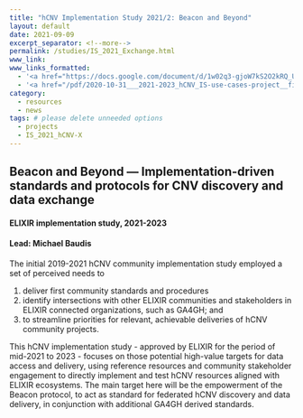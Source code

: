 ```yaml
---
title: "hCNV Implementation Study 2021/2: Beacon and Beyond"
layout: default
date: 2021-09-09
excerpt_separator: <!--more-->
permalink: /studies/IS_2021_Exchange.html
www_link:
www_links_formatted:
  - '<a href="https://docs.google.com/document/d/1w02q3-gjoW7kS2O2kRQ_UpSH7XzubfZW6--_oCADhsg/edit#">[meeting minutes] (GDocs)</a>'
  - '<a href="/pdf/2020-10-31___2021-2023_hCNV_IS-use-cases-project__final.pdf">[submitted study plan] (PDF)</a>'
category:
  - resources
  - news
tags: # please delete unneeded options
  - projects
  - IS_2021_hCNV-X
---
```


## Beacon and Beyond — Implementation-driven standards and protocols for CNV discovery and data exchange
#### ELIXIR implementation study, 2021-2023
#### Lead: Michael Baudis

The initial 2019-2021 hCNV community implementation study employed a set of
perceived needs to

1. deliver first community standards and procedures
2. identify intersections with other ELIXIR communities and stakeholders in ELIXIR connected organizations, such as GA4GH; and
3. to streamline priorities for relevant, achievable deliveries of hCNV community projects.

<!--more-->
This hCNV implementation study - approved by ELIXIR for the period of mid-2021
to 2023 - focuses on those potential high-value targets for data access and
delivery, using reference resources and community stakeholder engagement to
directly implement and test hCNV resources aligned with ELIXIR ecosystems.
The main target here will be the empowerment of the Beacon protocol, to act as
standard for federated hCNV discovery and data delivery, in conjunction with
additional GA4GH derived standards.

